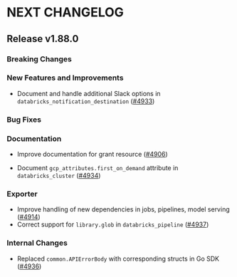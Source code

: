 # NEXT CHANGELOG

## Release v1.88.0

### Breaking Changes

### New Features and Improvements

* Document and handle additional Slack options in `databricks_notification_destination` ([#4933](https://github.com/databricks/terraform-provider-databricks/pull/4933))

### Bug Fixes

### Documentation
* Improve documentation for grant resource ([#4906](https://github.com/databricks/terraform-provider-databricks/pull/4935))

* Document `gcp_attributes.first_on_demand` attribute in `databricks_cluster` ([#4934](https://github.com/databricks/terraform-provider-databricks/pull/4934))

### Exporter

* Improve handling of new dependencies in jobs, pipelines, model serving ([#4914](https://github.com/databricks/terraform-provider-databricks/pull/4914))
* Correct support for `library.glob` in `databricks_pipeline` ([#4937](https://github.com/databricks/terraform-provider-databricks/pull/4937))

### Internal Changes

* Replaced `common.APIErrorBody` with corresponding structs in Go SDK ([#4936](https://github.com/databricks/terraform-provider-databricks/pull/4936))
